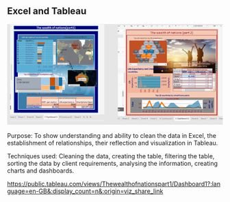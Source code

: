 ## Excel and Tableau 

![Tableau](Tableau.PNG)


 Purpose: 
To show understanding and ability to clean the data in Excel, the establishment of relationships, their reflection and visualization in Tableau.
 
 Techniques used:
Cleaning the data, creating the table, filtering the table, sorting the data by client requirements, analysing the information,  creating charts and dashboards.

https://public.tableau.com/views/Thewealthofnationspart1/Dashboard1?:language=en-GB&:display_count=n&:origin=viz_share_link
